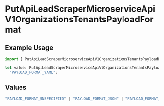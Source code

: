 # PutApiLeadScraperMicroserviceApiV1OrganizationsTenantsPayloadFormat

## Example Usage

```typescript
import { PutApiLeadScraperMicroserviceApiV1OrganizationsTenantsPayloadFormat } from "oppulence-backend-sdk/models/operations";

let value: PutApiLeadScraperMicroserviceApiV1OrganizationsTenantsPayloadFormat =
  "PAYLOAD_FORMAT_YAML";
```

## Values

```typescript
"PAYLOAD_FORMAT_UNSPECIFIED" | "PAYLOAD_FORMAT_JSON" | "PAYLOAD_FORMAT_XML" | "PAYLOAD_FORMAT_FORM_DATA" | "PAYLOAD_FORMAT_PROTOBUF" | "PAYLOAD_FORMAT_YAML"
```